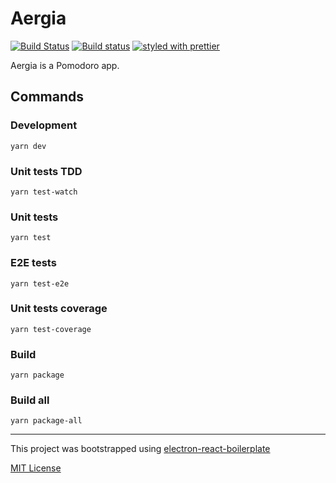 # Aergia

[![Build Status](https://travis-ci.org/Zyst/Aergia.svg?branch=master)](https://travis-ci.org/Zyst/Aergia) [![Build status](https://ci.appveyor.com/api/projects/status/16v9vdwprmxf5da6?svg=true)](https://ci.appveyor.com/project/Zyst/aergia/branch/master) [![styled with prettier](https://img.shields.io/badge/styled_with-prettier-ff69b4.svg)](https://github.com/prettier/prettier)


Aergia is a Pomodoro app.

## Commands

### Development

```
yarn dev
```

### Unit tests TDD

```
yarn test-watch
```

### Unit tests

```
yarn test
```

### E2E tests

```
yarn test-e2e
```
### Unit tests coverage

```
yarn test-coverage
```

### Build

```
yarn package
```

### Build all

```
yarn package-all
```

----------------------------

This project was bootstrapped using [electron-react-boilerplate](https://github.com/chentsulin/electron-react-boilerplate.git)

[MIT License](LICENSE)
